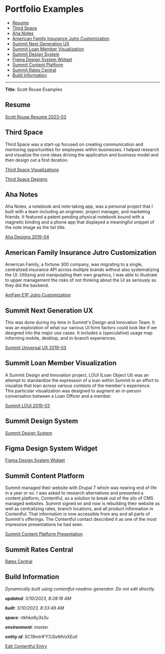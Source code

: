 # Portfolio Examples
<!-- 
  Do not edit directly, built using contentful-readme-generator.
  Content details in Build Information below.
-->

- [Resume](#resume)
- [Third Space](#third-space)
- [Aha Notes](#aha-notes)
- [American Family Insurance Jutro Customization](#american-family-insurance-jutro-customization)
- [Summit Next Generation UX](#summit-next-generation-ux)
- [Summit Loan Member Visualization](#summit-loan-member-visualization)
- [Summit Design System](#summit-design-system)
- [Figma Design System Widget](#figma-design-system-widget)
- [Summit Content Platform](#summit-content-platform)
- [Summit Rates Central](#summit-rates-central)
- [Build Information](#build-information)

---


__Title__: Scott Rouse Examples

## Resume

[Scott Rouse Resume 2023-03](https://assets.ctfassets.net/rtkhko6y3s3u/3TRFnxPz7ms3r8Ixnnpi0C/af37238bf57ba6a21ef47b5b81b43cee/ScottRouse-2023-03.pdf)


## Third Space
Third Space was a start-up focused on creating communication and mentoring opportunities for employees within businesses. I helped research and visualize the core ideas driving the application and business model and then design out a first iteration.

[Third Space Visualizations](https://assets.ctfassets.net/rtkhko6y3s3u/5Ikc3nn6ALZMAzrXoFn8t3/4a63547b4fd3dd4dbbf4598a2c76e871/3S-UX-v00_00_01.pdf)


[Third Space Designs](https://assets.ctfassets.net/rtkhko6y3s3u/5lYLZCmH7FgWe42cdGclN3/8064e543c34cef74c5a4123c5d3a2023/3S-Designs-v00_01.pdf)


## Aha Notes
Aha Notes, a notebook and note taking app, was a personal project that I built with a team including an engineer, project manager, and marketing friends. It featured a patent pending physical notebook bound with a magnetic binding and a phone app that displayed a meaningful snippet of the note image as the list title. 

[Aha Designs 2019-04](https://assets.ctfassets.net/rtkhko6y3s3u/9CySGbbUM6FCeKcERrvWj/f46c5deb968fd1f47b300193a491989d/2019-04-08-AHA-designs.pdf)


## American Family Insurance Jutro Customization
American Family, a fortune 300 company, was migrating to a single, centralized insurance API across multiple brands without also systematizing the UI. Utilizing and manipulating their own graphics, I was able to illustrate to upper management the risks of not thinking about the UI as seriously as they did the backend.

[AmFam E1P Jutro Customization](https://assets.ctfassets.net/rtkhko6y3s3u/13bn1LpXJfE4IVCzXIMvv0/47aeb86c242caa430c66cfc979a7dd4e/e1p-JutroCustomization--v00-08.pdf)


## Summit Next Generation UX
This was done during my time in Summit's Design and Innovation Team. It was an exploration of what our various UI form factors could look like if we designed into the major use cases. It includes a (speculative) usage map informing mobile, desktop, and in-branch experiences.

[Summit Universal UX 2019-03](https://assets.ctfassets.net/rtkhko6y3s3u/1crcQdf3htA7XlGf6oEwx7/9c309acca8c09e8a220fffe1c5f70f67/2019-03-00-SCU-UUX.pdf)


## Summit Loan Member Visualization
A Summit Design and Innovation project, LOUI (Loan Object UI) was an attempt to standardize the expression of a loan within Summit in an effort to visualize that loan across various contexts of the member's experience. This particular visualization was designed to augment an in-person conversation between a Loan Officer and a member.

[Summit LOUI 2019-03](https://assets.ctfassets.net/rtkhko6y3s3u/dLy1F3ewhq2P9ckeAuAon/4790fa74b9beb564559f61a4c5e2c5ef/2019-03-26-Summit-LOUI.pdf)


## Summit Design System
[Summit Design System](/scu-components/dist/scu/reference/)

## Figma Design System Widget
[Figma Design System Widget](https://figmadesignsystem.app/)

## Summit Content Platform
Summit managed their website with Drupal 7 which was nearing end of life in a year or so. I was asked to research alternatives and presented a content platform, Contentful, as a solution to break out of the silo of CMS managed websites. Summit signed on and now is rebuilding their website as well as centralizing rates, branch locations, and all product information in Contentful. That information is now accessible from any and all parts of Summit's offerings. The Contentful contact described it as one of the most impressive presentations he had seen.

[Summit Content Platform Presentation](https://assets.ctfassets.net/rtkhko6y3s3u/6zzka6j6V8U6bgnuQ0aTo7/a1dfb43325c67c9e22379fa688e64196/scu-content-platform-2022-06-20.pdf)


## Summit Rates Central
[Rates Central](https://ratescentral.summitcreditunion.com)

## Build Information

*Dynamically built using contentful-readme-generator. Do not edit directly.*

*__updated__: 3/10/2023, 8:28:16 AM*

*__built__: 3/10/2023, 8:33:49 AM*

*__space__: rtkhko6y3s3u*

*__environment__: master*

*__entity id__: 5C19mtrlFY7JSeMVoXEoIl*

[Edit Contentful Entry](https://app.contentful.com/spaces/rtkhko6y3s3u/environments/master/entries/5C19mtrlFY7JSeMVoXEoIl)